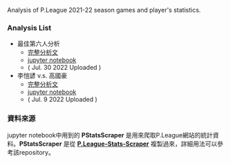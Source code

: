Analysis of P.League 2021-22 season games and player's statistics.
### Analysis List
- 最佳第六人分析 
    - [完整分析文](https://surf-shear-188.notion.site/P-2021-22-52808407254e48f6bee3d8689eb2c9bd)
    - [jupyter notebook](https://github.com/HarryChenTw/Basketball-Analysis/blob/main/02_sixth_man.ipynb)
    - ( Jul. 30 2022 Uploaded )
-  李愷諺 v.s. 高國豪 
    - [完整分析文](https://surf-shear-188.notion.site/v-s-5870935d482541569e2c1ec3f3b742b4)
    - [jupyter notebook](https://github.com/HarryChenTw/Basketball-Analysis/blob/main/01_kyle_kao_regular_season.ipynb)
    - ( Jul. 9 2022 Uploaded )

### 資料來源
jupyter notebook中用到的 **PStatsScraper** 是用來爬取P.League網站的統計資料。**PStatsScraper** 是從 **[P.League-Stats-Scraper](https://github.com/HarryChenTw/P.League-Stats-Scraper)** 複製過來，詳細用法可以參考該repository。
